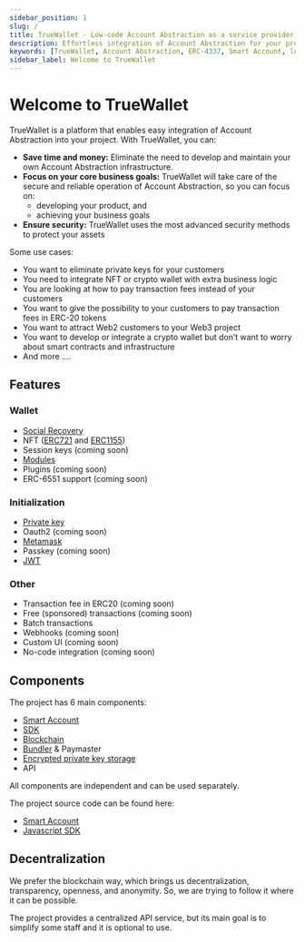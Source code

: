 ```yaml
---
sidebar_position: 1
slug: /
title: TrueWallet - Low-code Account Abstraction as a service provider
description: Effortless integration of Account Abstraction for your project. Save time and money, by focusing on your primary business goals.
keywords: [TrueWallet, Account Abstraction, ERC-4337, Smart Account, low-code integration, Smart Accounts integration, WaaS, wallet as a service]
sidebar_label: Welcome to TrueWallet
---
```


# Welcome to TrueWallet
TrueWallet is a platform that enables easy integration of Account Abstraction into your project. With TrueWallet, you can:
* **Save time and money:** Eliminate the need to develop and maintain your own Account Abstraction infrastructure.
* **Focus on your core business goals:** TrueWallet will take care of the secure and reliable operation of Account Abstraction, so you can focus on:
  * developing your product, and
  * achieving your business goals
* **Ensure security:** TrueWallet uses the most advanced security methods to protect your assets

Some use cases:
* You want to eliminate private keys for your customers
* You need to integrate NFT or crypto wallet with extra business logic
* You are looking at how to pay transaction fees instead of your customers
* You want to give the possibility to your customers to pay transaction fees in ERC-20 tokens
* You want to attract Web2 customers to your Web3 project
* You want to develop or integrate a crypto wallet but don’t want to worry about smart contracts and infrastructure
* And more ....


## Features

### Wallet
* [Social Recovery](/sdk/modules/social-recovery)
* NFT ([ERC721](/sdk/erc-721) and [ERC1155](/sdk/erc-1155))
* Session keys (coming soon)
* [Modules](/category/modules)
* Plugins (coming soon)
* ERC-6551 support (coming soon)

### Initialization
* [Private key](/sdk/initialization#private-key)
* Oauth2 (coming soon)
* [Metamask](/sdk/initialization#metamask)
* Passkey (coming soon)
* [JWT](/sdk/initialization#jwt)

### Other
* Transaction fee in ERC20 (coming soon)
* Free (sponsored) transactions (coming soon)
* Batch transactions
* Webhooks (coming soon)
* Custom UI (coming soon)
* No-code integration (coming soon)

## Components
The project has 6 main components:
* [Smart Account](/smart-account)
* [SDK](/category/sdk)
* [Blockchain](/category/blockchain)
* [Bundler](/category/bundler) & Paymaster
* [Encrypted private key storage](/private-key-storage)
* API

All components are independent and can be used separately.

The project source code can be found here:
* [Smart Account](https://github.com/TrueWallet/contracts)
* [Javascript SDK](https://github.com/TrueWallet/js-sdk)

## Decentralization
We prefer the blockchain way, which brings us decentralization, transparency, openness, and anonymity. So, we are trying to follow it where it can be possible. 

The project provides a centralized API service, but its main goal is to simplify some staff and it is optional to use.
